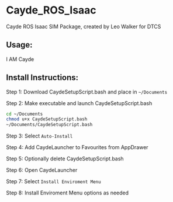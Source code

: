 # Cayde_ROS_Isaac
Cayde ROS Isaac SIM Package, created by Leo Walker for DTCS

## Usage:

I AM Cayde

## Install Instructions:

Step 1: Download CaydeSetupScript.bash and place in ```~/Documents```

Step 2: Make executable and launch CaydeSetupScript.bash
```bash
cd ~/Documents
chmod u+x CaydeSetupScript.bash
~/Documents/CaydeSetupScript.bash
```

Step 3: Select ```Auto-Install```

Step 4: Add CaydeLauncher to Favourites from AppDrawer

Step 5: Optionally delete CaydeSetupScript.bash

Step 6: Open CaydeLauncher

Step 7: Select ```Install Enviroment Menu```

Step 8: Install Enviroment Menu options as needed




